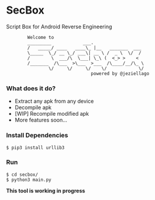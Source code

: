 # SecBox
Script Box for Android Reverse Engineering

```
        Welcome to
        _________            ___.                 
        /   _____/ ____   ____\_ |__   _______  ___
        \_____  \_/ __ \_/ ___\| __ \ /  _ \  \/  /
        /        \  ___/\  \___| \_\ (  <_> >    < 
        /_______  /\___  >\___  >___  /\____/__/\_ \
                \/     \/     \/    \/            \/
                                powered by @jeziellago
```

### What does it do?
- Extract any apk from any device
- Decompile apk
- [WIP] Recompile modified apk
- More features soon...

### Install Dependencies
```
$ pip3 install urllib3
```

### Run
```
$ cd secbox/
$ python3 main.py
```

**This tool is working in progress**